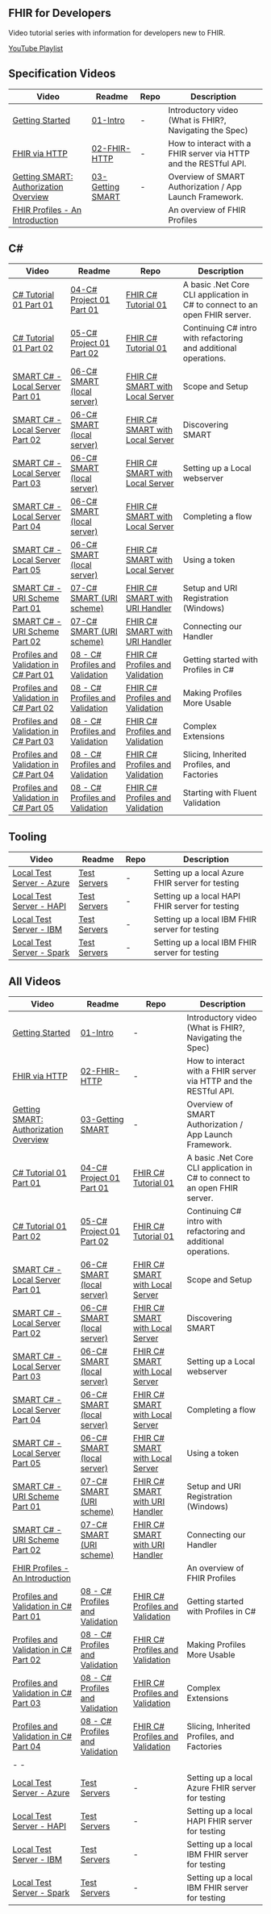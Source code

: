 ## FHIR for Developers
Video tutorial series with information for developers new to FHIR.

[YouTube Playlist](https://www.youtube.com/playlist?list=PLsR-zcO--dypUxuALrmuq70aM-VGX_ql1)

## Specification Videos

|Video|Readme|Repo|Description|
|-----|------|----|-----------|
|[Getting Started](https://youtu.be/m2O6HiA1Z7g)|[01-Intro](https://github.com/GinoCanessa/FhirDevVideoNotes/blob/main/01-Intro/README.md)|-|Introductory video (What is FHIR?, Navigating the Spec)
|[FHIR via HTTP](https://www.youtube.com/watch?v=eBAQYMT2KtM)|[02-FHIR-HTTP](https://github.com/GinoCanessa/FhirDevVideoNotes/blob/main/02-FHIR-HTTP/README.md)|-|How to interact with a FHIR server via HTTP and the RESTful API.
|[Getting SMART: Authorization Overview](https://www.youtube.com/watch?v=4okFXW0Ex1E)|[03-Getting SMART](https://github.com/GinoCanessa/FhirDevVideoNotes/blob/main/03-Getting-SMART/README.md)|-|Overview of SMART Authorization / App Launch Framework.
|[FHIR Profiles - An Introduction](https://youtu.be/dFiMAGFPNv8)| | |An overview of FHIR Profiles|


## C#

|Video|Readme|Repo|Description|
|-----|------|----|-----------|
|[C# Tutorial 01 Part 01](https://youtu.be/k9VKg0E1evM)|[04-C# Project 01 Part 01](https://github.com/GinoCanessa/FhirDevVideoNotes/blob/main/04-CS-Project-01/README.md)|[FHIR C# Tutorial 01](https://github.com/GinoCanessa/FHIR-CS-Tutorial-01)|A basic .Net Core CLI application in C# to connect to an open FHIR server.
|[C# Tutorial 01 Part 02](https://youtu.be/aP6DRYH-qOI)|[05-C# Project 01 Part 02](https://github.com/GinoCanessa/FhirDevVideoNotes/blob/main/05-CS-Project-01-Part-02/README.md)|[FHIR C# Tutorial 01](https://github.com/GinoCanessa/FHIR-CS-Tutorial-01)|Continuing C# intro with refactoring and additional operations.
|[SMART C# - Local Server Part 01](https://youtu.be/lrlQjpGdKI0)|[06-C# SMART (local server)](https://github.com/GinoCanessa/FhirDevVideoNotes/blob/main/06-CS-SMART/README.md)|[FHIR C# SMART with Local Server](https://github.com/GinoCanessa/FHIR-CS-SMART-Local)|Scope and Setup
|[SMART C# - Local Server Part 02](https://youtu.be/250UNIdndeY)|[06-C# SMART (local server)](https://github.com/GinoCanessa/FhirDevVideoNotes/blob/main/06-CS-SMART/README.md)|[FHIR C# SMART with Local Server](https://github.com/GinoCanessa/FHIR-CS-SMART-Local)|Discovering SMART
|[SMART C# - Local Server Part 03](https://youtu.be/_WNBRxvNORg)|[06-C# SMART (local server)](https://github.com/GinoCanessa/FhirDevVideoNotes/blob/main/06-CS-SMART/README.md)|[FHIR C# SMART with Local Server](https://github.com/GinoCanessa/FHIR-CS-SMART-Local)|Setting up a Local webserver
|[SMART C# - Local Server Part 04](https://youtu.be/3CWpn3FtpX8)|[06-C# SMART (local server)](https://github.com/GinoCanessa/FhirDevVideoNotes/blob/main/06-CS-SMART/README.md)|[FHIR C# SMART with Local Server](https://github.com/GinoCanessa/FHIR-CS-SMART-Local)|Completing a flow
|[SMART C# - Local Server Part 05](https://youtu.be/L0FefJZrOVY)|[06-C# SMART (local server)](https://github.com/GinoCanessa/FhirDevVideoNotes/blob/main/06-CS-SMART/README.md)|[FHIR C# SMART with Local Server](https://github.com/GinoCanessa/FHIR-CS-SMART-Local)|Using a token
|[SMART C# - URI Scheme Part 01](https://youtu.be/APzpXFTZk6E)|[07-C# SMART (URI scheme)](https://github.com/GinoCanessa/FhirDevVideoNotes/blob/main/07-CS-SMART-Handler/README.md)|[FHIR C# SMART with URI Handler](https://github.com/GinoCanessa/FHIR-CS-SMART-Handler)|Setup and URI Registration (Windows)
|[SMART C# - URI Scheme Part 02](https://youtu.be/BWppNWHs-B8)|[07-C# SMART (URI scheme)](https://github.com/GinoCanessa/FhirDevVideoNotes/blob/main/07-CS-SMART-Handler/README.md)|[FHIR C# SMART with URI Handler](https://github.com/GinoCanessa/FHIR-CS-SMART-Handler)|Connecting our Handler
|[Profiles and Validation in C# Part 01](https://youtu.be/yMV5-fEHdMA)|[08 - C# Profiles and Validation](https://github.com/GinoCanessa/FhirDevVideoNotes/blob/main/08-CS-Profiling/README.md)|[FHIR C# Profiles and Validation](https://github.com/GinoCanessa/FHIR-CS-Profiling-Basic)|Getting started with Profiles in C#|
|[Profiles and Validation in C# Part 02](https://youtu.be/zZG5Z_DxmBM)|[08 - C# Profiles and Validation](https://github.com/GinoCanessa/FhirDevVideoNotes/blob/main/08-CS-Profiling/README.md)|[FHIR C# Profiles and Validation](https://github.com/GinoCanessa/FHIR-CS-Profiling-Basic)|Making Profiles More Usable|
|[Profiles and Validation in C# Part 03](https://youtu.be/tFlXDNCd318)|[08 - C# Profiles and Validation](https://github.com/GinoCanessa/FhirDevVideoNotes/blob/main/08-CS-Profiling/README.md)|[FHIR C# Profiles and Validation](https://github.com/GinoCanessa/FHIR-CS-Profiling-Basic)|Complex Extensions|
|[Profiles and Validation in C# Part 04](https://youtu.be/-E1TJOv1O98)|[08 - C# Profiles and Validation](https://github.com/GinoCanessa/FhirDevVideoNotes/blob/main/08-CS-Profiling/README.md)|[FHIR C# Profiles and Validation](https://github.com/GinoCanessa/FHIR-CS-Profiling-Basic)|Slicing, Inherited Profiles, and Factories|
|[Profiles and Validation in C# Part 05](https://youtu.be/EpzzgQYFjIg)|[08 - C# Profiles and Validation](https://github.com/GinoCanessa/FhirDevVideoNotes/blob/main/08-CS-Profiling/README.md)|[FHIR C# Profiles and Validation](https://github.com/GinoCanessa/FHIR-CS-Profiling-Basic)|Starting with Fluent Validation|

## Tooling

|Video|Readme|Repo|Description|
|-----|------|----|-----------|
|[Local Test Server - Azure](https://youtu.be/o7mBoNGO-WY)|[Test Servers](https://github.com/GinoCanessa/FhirDevVideoNotes/tree/main/09-Test-Servers/README.md)|-|Setting up a local Azure FHIR server for testing|
|[Local Test Server - HAPI](https://youtu.be/EaJpJ0aQjiM)|[Test Servers](https://github.com/GinoCanessa/FhirDevVideoNotes/tree/main/09-Test-Servers/README.md)|-|Setting up a local HAPI FHIR server for testing|
|[Local Test Server - IBM](https://youtu.be/eirDH6BPD3g)|[Test Servers](https://github.com/GinoCanessa/FhirDevVideoNotes/tree/main/09-Test-Servers/README.md)|-|Setting up a local IBM FHIR server for testing|
|[Local Test Server - Spark](https://youtu.be/lQGOgQHfDJc)|[Test Servers](https://github.com/GinoCanessa/FhirDevVideoNotes/tree/main/09-Test-Servers/README.md)|-|Setting up a local IBM FHIR server for testing|

## All Videos

|Video|Readme|Repo|Description|
|-----|------|----|-----------|
|[Getting Started](https://youtu.be/m2O6HiA1Z7g)|[01-Intro](https://github.com/GinoCanessa/FhirDevVideoNotes/blob/main/01-Intro/README.md)|-|Introductory video (What is FHIR?, Navigating the Spec)
|[FHIR via HTTP](https://www.youtube.com/watch?v=eBAQYMT2KtM)|[02-FHIR-HTTP](https://github.com/GinoCanessa/FhirDevVideoNotes/blob/main/02-FHIR-HTTP/README.md)|-|How to interact with a FHIR server via HTTP and the RESTful API.
|[Getting SMART: Authorization Overview](https://www.youtube.com/watch?v=4okFXW0Ex1E)|[03-Getting SMART](https://github.com/GinoCanessa/FhirDevVideoNotes/blob/main/03-Getting-SMART/README.md)|-|Overview of SMART Authorization / App Launch Framework.
|[C# Tutorial 01 Part 01](https://youtu.be/k9VKg0E1evM)|[04-C# Project 01 Part 01](https://github.com/GinoCanessa/FhirDevVideoNotes/blob/main/04-CS-Project-01/README.md)|[FHIR C# Tutorial 01](https://github.com/GinoCanessa/FHIR-CS-Tutorial-01)|A basic .Net Core CLI application in C# to connect to an open FHIR server.
|[C# Tutorial 01 Part 02](https://youtu.be/aP6DRYH-qOI)|[05-C# Project 01 Part 02](https://github.com/GinoCanessa/FhirDevVideoNotes/blob/main/05-CS-Project-01-Part-02/README.md)|[FHIR C# Tutorial 01](https://github.com/GinoCanessa/FHIR-CS-Tutorial-01)|Continuing C# intro with refactoring and additional operations.
|[SMART C# - Local Server Part 01](https://youtu.be/lrlQjpGdKI0)|[06-C# SMART (local server)](https://github.com/GinoCanessa/FhirDevVideoNotes/blob/main/06-CS-SMART/README.md)|[FHIR C# SMART with Local Server](https://github.com/GinoCanessa/FHIR-CS-SMART-Local)|Scope and Setup
|[SMART C# - Local Server Part 02](https://youtu.be/250UNIdndeY)|[06-C# SMART (local server)](https://github.com/GinoCanessa/FhirDevVideoNotes/blob/main/06-CS-SMART/README.md)|[FHIR C# SMART with Local Server](https://github.com/GinoCanessa/FHIR-CS-SMART-Local)|Discovering SMART
|[SMART C# - Local Server Part 03](https://youtu.be/_WNBRxvNORg)|[06-C# SMART (local server)](https://github.com/GinoCanessa/FhirDevVideoNotes/blob/main/06-CS-SMART/README.md)|[FHIR C# SMART with Local Server](https://github.com/GinoCanessa/FHIR-CS-SMART-Local)|Setting up a Local webserver
|[SMART C# - Local Server Part 04](https://youtu.be/3CWpn3FtpX8)|[06-C# SMART (local server)](https://github.com/GinoCanessa/FhirDevVideoNotes/blob/main/06-CS-SMART/README.md)|[FHIR C# SMART with Local Server](https://github.com/GinoCanessa/FHIR-CS-SMART-Local)|Completing a flow
|[SMART C# - Local Server Part 05](https://youtu.be/L0FefJZrOVY)|[06-C# SMART (local server)](https://github.com/GinoCanessa/FhirDevVideoNotes/blob/main/06-CS-SMART/README.md)|[FHIR C# SMART with Local Server](https://github.com/GinoCanessa/FHIR-CS-SMART-Local)|Using a token
|[SMART C# - URI Scheme Part 01](https://youtu.be/APzpXFTZk6E)|[07-C# SMART (URI scheme)](https://github.com/GinoCanessa/FhirDevVideoNotes/blob/main/07-CS-SMART-Handler/README.md)|[FHIR C# SMART with URI Handler](https://github.com/GinoCanessa/FHIR-CS-SMART-Handler)|Setup and URI Registration (Windows)
|[SMART C# - URI Scheme Part 02](https://youtu.be/BWppNWHs-B8)|[07-C# SMART (URI scheme)](https://github.com/GinoCanessa/FhirDevVideoNotes/blob/main/07-CS-SMART-Handler/README.md)|[FHIR C# SMART with URI Handler](https://github.com/GinoCanessa/FHIR-CS-SMART-Handler)|Connecting our Handler
|[FHIR Profiles - An Introduction](https://youtu.be/dFiMAGFPNv8)| | |An overview of FHIR Profiles|
|[Profiles and Validation in C# Part 01](https://youtu.be/yMV5-fEHdMA)|[08 - C# Profiles and Validation](https://github.com/GinoCanessa/FhirDevVideoNotes/blob/main/08-CS-Profiling/README.md)|[FHIR C# Profiles and Validation](https://github.com/GinoCanessa/FHIR-CS-Profiling-Basic)|Getting started with Profiles in C#|
|[Profiles and Validation in C# Part 02](https://youtu.be/zZG5Z_DxmBM)|[08 - C# Profiles and Validation](https://github.com/GinoCanessa/FhirDevVideoNotes/blob/main/08-CS-Profiling/README.md)|[FHIR C# Profiles and Validation](https://github.com/GinoCanessa/FHIR-CS-Profiling-Basic)|Making Profiles More Usable|
|[Profiles and Validation in C# Part 03](https://youtu.be/tFlXDNCd318)|[08 - C# Profiles and Validation](https://github.com/GinoCanessa/FhirDevVideoNotes/blob/main/08-CS-Profiling/README.md)|[FHIR C# Profiles and Validation](https://github.com/GinoCanessa/FHIR-CS-Profiling-Basic)|Complex Extensions|
|[Profiles and Validation in C# Part 04](https://youtu.be/-E1TJOv1O98)|[08 - C# Profiles and Validation](https://github.com/GinoCanessa/FhirDevVideoNotes/blob/main/08-CS-Profiling/README.md)|[FHIR C# Profiles and Validation](https://github.com/GinoCanessa/FHIR-CS-Profiling-Basic)|Slicing, Inherited Profiles, and Factories|
| - - | | | |
|[Local Test Server - Azure](https://youtu.be/o7mBoNGO-WY)|[Test Servers](https://github.com/GinoCanessa/FhirDevVideoNotes/tree/main/09-Test-Servers/README.md)|-|Setting up a local Azure FHIR server for testing|
|[Local Test Server - HAPI](https://youtu.be/EaJpJ0aQjiM)|[Test Servers](https://github.com/GinoCanessa/FhirDevVideoNotes/tree/main/09-Test-Servers/README.md)|-|Setting up a local HAPI FHIR server for testing|
|[Local Test Server - IBM](https://youtu.be/eirDH6BPD3g)|[Test Servers](https://github.com/GinoCanessa/FhirDevVideoNotes/tree/main/09-Test-Servers/README.md)|-|Setting up a local IBM FHIR server for testing|
|[Local Test Server - Spark](https://youtu.be/lQGOgQHfDJc)|[Test Servers](https://github.com/GinoCanessa/FhirDevVideoNotes/tree/main/09-Test-Servers/README.md)|-|Setting up a local IBM FHIR server for testing|
